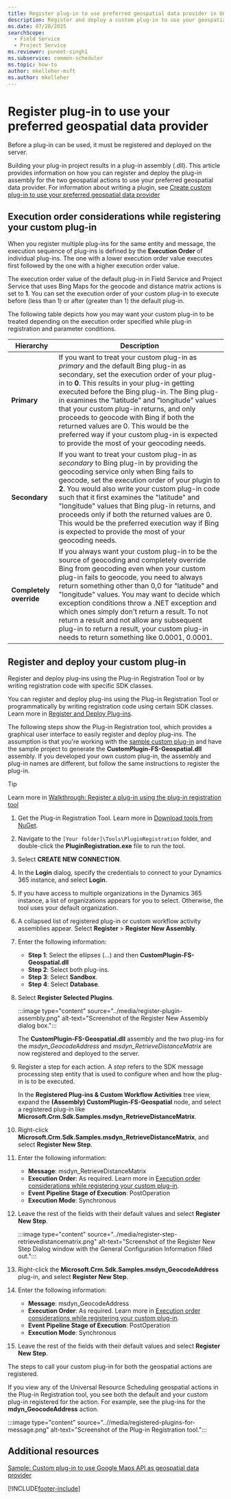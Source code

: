 ```yaml
---
title: Register plug-in to use preferred geospatial data provider in Universal Resource Scheduling
description: Register and deploy a custom plug-in to use your geospatial data provider.
ms.date: 07/28/2025
searchScope: 
  - Field Service
  - Project Service
ms.reviewer: puneet-singh1
ms.subservice: common-scheduler
ms.topic: how-to
author: mkelleher-msft
ms.author: mkelleher
---
```


# Register plug-in to use your preferred geospatial data provider

Before a plug-in can be used, it must be registered and deployed on the server.

Building your plug-in project results in a plug-in assembly (.dll). This article provides information on how you can register and deploy the plug-in assembly for the two geospatial actions to use your preferred geospatial data provider. For information about writing a plugin, see [Create custom plug-in to use your preferred geospatial data provider](create-custom-plugin-preferred-geospatial-data-provider.md)

## Execution order considerations while registering your custom plug-in

When you register multiple plug-ins for the same entity and message, the execution sequence of plug-ins is defined by the **Execution Order** of individual plug-ins. The one with a lower execution order value executes first followed by the one with a higher execution order value.

The execution order value of the default plug-in in Field Service and Project Service that uses Bing Maps for the geocode and distance matrix actions is set to **1**. You can set the execution order of your custom plug-in to execute before (less than 1) or after (greater than 1) the default plug-in.

The following table depicts how you may want your custom plug-in to be treated depending on the execution order specified while plug-in registration and parameter conditions.

| Hierarchy | Description |
|--|--|
|**Primary**| If you want to treat your custom plug-in as *primary* and the default Bing plug-in as secondary, set the execution order of your plug-in to **0**. This results in your plug-in getting executed before the Bing plug-in. The Bing plug-in examines the "latitude" and "longitude" values that your custom plug-in returns, and only proceeds to geocode with Bing if both the returned values are 0. This would be the preferred way if your custom plug-in is expected to provide the most of your geocoding needs.|
|**Secondary**|If you want to treat your custom plug-in as *secondary* to Bing plug-in by providing the geocoding service only when Bing fails to geocode, set the execution order of your plugin to **2**. You would also write your custom plug-in code such that it first examines the "latitude" and "longitude" values that Bing plug-in returns, and proceeds only if both the returned values are 0. This would be the preferred execution way if Bing is expected to provide the most of your geocoding needs.|
|**Completely override**| If you always want your custom plug-in to be the source of geocoding and completely override Bing from geocoding even when your custom plug-in fails to geocode, you need to always return something other than 0,0 for "latitude" and "longitude" values. You may want to decide which exception conditions throw a .NET exception and which ones simply don't return a result. To not return a result and not allow any subsequent plug-in to return a result, your custom plug-in needs to return something like 0.0001, 0.0001.

## Register and deploy your custom plug-in

Register and deploy plug-ins using the Plug-in Registration Tool or by writing registration code with specific SDK classes.

You can register and deploy plug-ins using the Plug-in Registration Tool or programmatically by writing registration code using certain SDK classes. Learn more in [Register and Deploy Plug-ins](/dynamics365/customerengagement/on-premises/developer/register-deploy-plugins).

The following steps show the Plug-in Registration tool, which provides a graphical user interface to easily register and deploy plug-ins. The assumption is that you're working with the [sample custom plug-in](sample-custom-plugin-google-geospatial-data-provider.md) and have the sample project to generate the **CustomPlugin-FS-Geospatial.dll** assembly. If you developed your own custom plug-in, the assembly and plug-in names are different, but follow the same instructions to register the plug-in.

> [!TIP]
> Learn more in [Walkthrough: Register a plug-in using the plug-in registration tool](/power-apps/developer/data-platform/tutorial-write-plug-in#register-plug-in)

1. Get the Plug-in Registration Tool. Learn more in [Download tools from NuGet](/power-apps/developer/data-platform/download-tools-nuget).

1. Navigate to the `[Your folder]\Tools\PluginRegistration` folder, and double-click the **PluginRegistration.exe** file to run the tool.

1. Select **CREATE NEW CONNECTION**.

1. In the **Login** dialog, specify the credentials to connect to your Dynamics 365 instance, and select **Login**.

1. If you have access to multiple organizations in the Dynamics 365 instance, a list of organizations appears for you to select. Otherwise, the tool uses your default organization.

1. A collapsed list of registered plug-in or custom workflow activity assemblies appear. Select **Register** > **Register New Assembly**.

1. Enter the following information:

   - **Step 1**: Select the ellipses (&hellip;) and then **CustomPlugin-FS-Geospatial.dll**
   - **Step 2**: Select both plug-ins.
   - **Step 3**: Select **Sandbox**.
   - **Step 4**: Select **Database**.

1. Select **Register Selected Plugins**.

   :::image type="content" source="../media/register-plugin-assembly.png" alt-text="Screenshot of the Register New Assembly dialog box.":::

   The **CustomPlugin-FS-Geospatial.dll** assembly and the two plug-ins for the *msdyn_GeocodeAddress* and *msdyn_RetrieveDistanceMatrix* are now registered and deployed to the server.

1. Register a step for each action. A *step* refers to the SDK message processing step entity that is used to configure when and how the plug-in is to be executed.

    In the **Registered Plug-ins & Custom Workflow Activities** tree view, expand the **(Assembly) CustomPlugin-FS-Geospatial** node, and select a registered plug-in like **Microsoft.Crm.Sdk.Samples.msdyn_RetrieveDistanceMatrix**.

1. Right-click **Microsoft.Crm.Sdk.Samples.msdyn_RetrieveDistanceMatrix**, and select **Register New Step**.

1. Enter the following information:
    - **Message**: msdyn_RetrieveDistanceMatrix
    - **Execution Order**: As required. Learn more in [Execution order considerations while registering your custom plug-in](#execution-order-considerations-while-registering-your-custom-plug-in).
    - **Event Pipeline Stage of Execution**: PostOperation
    - **Execution Mode**: Synchronous

1. Leave the rest of the fields with their default values and select **Register New Step**.

   :::image type="content" source="../media/register-step-retrievedistancematrix.png" alt-text="Screenshot of the Register New Step Dialog window with the General Configuration Information filled out.":::

1. Right-click the **Microsoft.Crm.Sdk.Samples.msdyn_GeocodeAddress** plug-in, and select **Register New Step**.

1. Enter the following information:
    - **Message**: msdyn_GeocodeAddress
    - **Execution Order**: As required. Learn more in [Execution order considerations while registering your custom plug-in](#execution-order-considerations-while-registering-your-custom-plug-in).  
    - **Event Pipeline Stage of Execution**: PostOperation
    - **Execution Mode**: Synchronous

1. Leave the rest of the fields with their default values and select **Register New Step**.

The steps to call your custom plug-in for both the geospatial actions are registered.

If you view any of the Universal Resource Scheduling geospatial actions in the Plug-in Registration tool, you see both the default and your custom plug-in registered for the action. For example, see the plug-ins for the **mdyn_GeocodeAddress** action.

:::image type="content" source="..//media/registered-plugins-for-message.png" alt-text="Screenshot of the Plug-in Registration tool.":::

## Additional resources

[Sample: Custom plug-in to use Google Maps API as geospatial data provider](sample-custom-plugin-google-geospatial-data-provider.md)


[!INCLUDE[footer-include](../../includes/footer-banner.md)]
